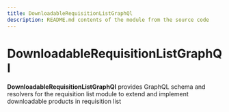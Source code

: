 ```yaml
---
title: DownloadableRequisitionListGraphQl
description: README.md contents of the module from the source code
---
```


# DownloadableRequisitionListGraphQl

**DownloadableRequisitionListGraphQl** provides GraphQL schema and resolvers for the requisition list module to extend and implement downloadable products in requisition list
